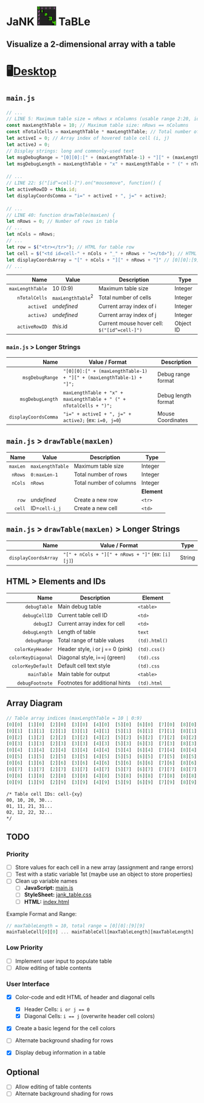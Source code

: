 # JaNK&nbsp;<a href="https://github.com/ATeaDaze/ateadaze.github.io/blob/main/jank_table/README.md"><img src="images/logo-512.png" width="50" title="JaNK TaBLe"></a>&nbsp;TaBLe
## Visualize a 2-dimensional array with a table
# 🖥️[Desktop](https://ateadaze.github.io/blob/main/jank_table/README.md)

## `main.js`

```javascript
// ...
// LINE 5: Maximum table size = nRows x nColumns (usable range 2:20, ideal range: 4:12)
const maxLengthTable = 10; // Maximum table size: nRows == nColumns
const nTotalCells = maxLengthTable * maxLengthTable; // Total number of cells = (nRows x nColumns) = maxTableLength^2
let activeI = 0; // Array index of hovered table cell (i, j)
let activeJ = 0;
// Display strings: long and commonly-used text
let msgDebugRange = "[0][0]:[" + (maxLengthTable-1) + "][" + (maxLengthTable-1) + "]"; // [0][0]:[9][9]
let msgDebugLength = maxLengthTable + "x" + maxLengthTable + " (" + nTotalCells + ")"; // 10x10 (100)

// ...
// LINE 22: $("[id^=cell-]").on("mousemove", function() {
let activeRowID = this.id;
let displayCoordsComma = "i=" + activeI + ", j=" + activeJ;

// ...
// LINE 40: function drawTable(maxLen) {
let nRows = 0; // Number of rows in table
// ...
let nCols = nRows;
// ...
let row = $("<tr></tr>"); // HTML for table row
let cell = $("<td id=cell-" + nCols + "_" + nRows + "></td>"); // HTML for table cell
let displayCoordsArray = "[" + nCols + "][" + nRows + "]" // [0][0]:[9][9]
// ...

```

|Name|Value|Description|Type|
|--:|---|---|---|
|`maxLengthTable`|10 (0:9)|Maximum table size|Integer|
|`nTotalCells`|`maxLengthTable`<sup>2</sup>|Total number of cells|Integer|
|`activeI`|*undefined*|Current array index of i|Integer|
|`activeJ`|*undefined*|Current array index of j|Integer|
|`activeRowID`|<i>this</i>.id|Current mouse hover cell: `$("[id^=cell-]")`|Object ID|

### `main.js`&nbsp;&gt;&nbsp;Longer Strings

|Name|Value / Format|Description|
|--:|---|---|
|`msgDebugRange`|`"[0][0]:[" + (maxLengthTable-1) + "][" + (maxLengthTable-1) + "]";`|Debug range format|
|`msgDebugLength`|`maxLengthTable + "x" + maxLengthTable + " (" + nTotalCells + ")";`|Debug length format|
|`displayCoordsComma`|`"i=" + activeI + ", j=" + activeJ;` (ex: `i=0, j=0`)|Mouse Coordinates|

## `main.js`&nbsp;&gt;&nbsp;`drawTable(maxLen)`

|Name|Value|Description|Type|
|--:|---|---|---|
|`maxLen`|`maxLengthTable`|Maximum table size|Integer|
|`nRows`|`0:maxLen-1`|Total number of rows|Integer|
|`nCols`|`nRows`|Total number of columns|Integer|
|&nbsp;|&nbsp;|&nbsp;|**Element**|
|`row`|<i>undefined</i>|Create a new row|`<tr>`
|`cell`|ID=`cell-i_j`|Create a new cell|`<td>`|

## `main.js`&nbsp;&gt;&nbsp;`drawTable(maxLen)`&nbsp;&gt;&nbsp;Longer Strings

|Name|Value / Format|Type|
|--:|---|---|
|`displayCoordsArray`| `"[" + nCols + "][" + nRows + "]"` (ex: `[i][j]`)|String|

## HTML&nbsp;&gt;&nbsp;Elements and IDs

|Name|Description|Element|
|--:|---|---|
|`debugTable`|Main debug table|`<table>`|
|`debugCellID`|Current table cell ID|`<td>`|
|`debugIJ`|Current array index for cell|`<td>`|
|`debugLength`|Length of table|`text`|
|`debugRange`|Total range of table values|`(td).html()`|
|`colorKeyHeader`|Header style, i or j == 0 (pink)|`(td).css()`
|`colorKeyDiagonal`|Diagonal style, i==j (green)|`(td).css`
|`colorKeyDefault`|Default cell text style|`(td).css`
|`mainTable`|Main table for output|`<table>`
|`debugFootnote`|Footnotes for additional hints|`(td).html`

## Array Diagram

```javascript
// Table array indices (maxLengthTable = 10 | 0:9)
[0][0]  [1][0]  [2][0]  [3][0]  [4][0]  [5][0]  [6][0]  [7][0]  [8][0]  [9][0]
[0][1]  [1][1]  [2][1]  [3][1]  [4][1]  [5][1]  [6][1]  [7][1]  [8][1]  [9][1]
[0][2]  [1][2]  [2][2]  [3][2]  [4][2]  [5][2]  [6][2]  [7][2]  [8][2]  [9][2]
[0][3]  [1][3]  [2][3]  [3][3]  [4][3]  [5][3]  [6][3]  [7][3]  [8][3]  [9][3]
[0][4]  [1][4]  [2][4]  [3][4]  [4][4]  [5][4]  [6][4]  [7][4]  [8][4]  [9][4]
[0][5]  [1][5]  [2][5]  [3][5]  [4][5]  [5][5]  [6][5]  [7][5]  [8][5]  [9][5]
[0][6]  [1][6]  [2][6]  [3][6]  [4][6]  [5][6]  [6][6]  [7][6]  [8][6]  [9][6]
[0][7]  [1][7]  [2][7]  [3][7]  [4][7]  [5][7]  [6][7]  [7][7]  [8][7]  [9][7]
[0][8]  [1][8]  [2][8]  [3][8]  [4][8]  [5][8]  [6][8]  [7][8]  [8][8]  [9][8]
[0][9]  [1][9]  [2][9]  [3][9]  [4][9]  [5][9]  [6][9]  [7][9]  [8][9]  [9][9]
```

```
/* Table cell IDs: cell-{xy}
00, 10, 20, 30...
01, 11, 21, 31...
02, 12, 22, 32...
*/
```

## TODO

### Priority

* [ ] Store values for each cell in a new array (assignment and range errors)
* [ ] Test with a static variable 1st (maybe use an object to store properties)
* [ ] Clean up variable names
  * [ ] **JavaScript:** [main.js](../scripts/main.js)
  * [ ] **StyleSheet:** [jank_table.css](../styles/jank_table.css)
  * [ ] **HTML:** [index.html](../index.html)

Example Format and Range:
```javascript
// maxTableLength = 10, total range = [0][0]:[9][9]
mainTableCell[0][0] ... mainTableCell[maxTableLength][maxTableLength]
```

### Low Priority

* [ ] Implement user input to populate table
* [ ] Allow editing of table contents

### User Interface
* [X] Color-code and edit HTML of header and diagonal cells
    * [X] Header Cells: `i or j == 0`
    * [X] Diagonal Cells: `i == j` (overwrite header cell colors)
* [X] Create a basic legend for the cell colors
* [ ] Alternate background shading for rows

* [X] Display debug information in a table

## Optional
* [ ] Allow editing of table contents
* [ ] Alternate background shading for rows
